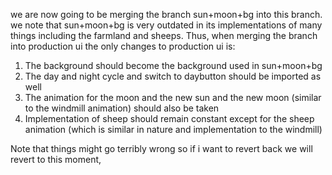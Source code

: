 we are now going to be merging the branch sun+moon+bg into this branch. we note that sun+moon+bg is very outdated in its implementations of many things including the farmland and sheeps. Thus, when merging the branch into production ui the only changes to production ui is:
1. The background should become the background used in sun+moon+bg
2. The day and night cycle and switch to daybutton should be imported as well
3. The animation for the moon and the new sun and the new moon (similar to the windmill animation) should also be taken
4. Implementation of sheep should remain constant except for the sheep animation (which is similar in nature and implementation to the windmill)

Note that things might go terribly wrong so if i want to revert back we will revert to this moment,